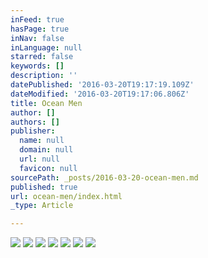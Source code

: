 ```yaml
---
inFeed: true
hasPage: true
inNav: false
inLanguage: null
starred: false
keywords: []
description: ''
datePublished: '2016-03-20T19:17:19.109Z'
dateModified: '2016-03-20T19:17:06.806Z'
title: Ocean Men
author: []
authors: []
publisher:
  name: null
  domain: null
  url: null
  favicon: null
sourcePath: _posts/2016-03-20-ocean-men.md
published: true
url: ocean-men/index.html
_type: Article

---
```

![](https://the-grid-user-content.s3-us-west-2.amazonaws.com/9ff66b09-c05e-4509-8a0f-d32eb0eca0dc.jpg)
![](https://the-grid-user-content.s3-us-west-2.amazonaws.com/36d00c63-4a70-4a0b-8186-d9405b87bc8e.jpg)
![](https://the-grid-user-content.s3-us-west-2.amazonaws.com/c533d22c-9a85-4091-ac50-05bbd650dbb0.jpg)
![](https://the-grid-user-content.s3-us-west-2.amazonaws.com/6c35e8ca-d80e-44a5-bc24-2e087d2ade03.jpg)
![](https://the-grid-user-content.s3-us-west-2.amazonaws.com/0481c05a-2e39-457d-8575-ca138a2fe7f7.jpg)
![](https://the-grid-user-content.s3-us-west-2.amazonaws.com/91816842-f14b-43e8-8741-81025b752616.jpg)
![](https://the-grid-user-content.s3-us-west-2.amazonaws.com/b0b698bd-52e7-4a60-b7f0-dd2c76327402.jpg)